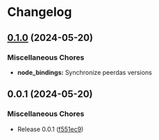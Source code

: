 # Changelog

## [0.1.0](https://github.com/crate-crypto/peerdas-kzg/compare/node_bindings-v0.0.1...node_bindings-v0.1.0) (2024-05-20)


### Miscellaneous Chores

* **node_bindings:** Synchronize peerdas versions

## 0.0.1 (2024-05-20)


### Miscellaneous Chores

* Release 0.0.1 ([f551ec9](https://github.com/crate-crypto/peerdas-kzg/commit/f551ec9f7c045dfa06024ee223067d3cc05ec169))
